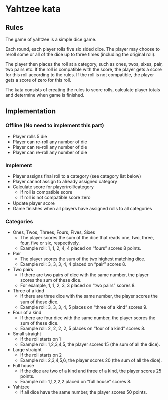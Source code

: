 # Yahtzee kata

## Rules

The game of yahtzee is a simple dice game.

Each round, each player rolls five six sided dice.
The player may choose to reroll some or all of the dice up to three times (including the original roll).

The player then places the roll at a category, such as ones, twos, sixes, pair, two pairs etc.
If the roll is compatible with the score, the player gets a score for this roll according to the rules.
If the roll is not compatible, the player gets a score of zero for this roll.

The kata consists of creating the rules to score rolls, calculate player totals and determine when game is finished.

## Implementation

### Offline (No need to implement this part)

- Player rolls 5 die
- Player can re-roll any number of die
- Player can re-roll any number of die
- Player can re-roll any number of die

### Implement

- Player assigns final roll to a category (see catagory list below)
- Player cannot assign to already assigned category
- Calculate score for player/roll/category
  - If roll is compatible score
  - If roll is not compatible score zero
- Update player score
- Game finishes when all players have assigned rolls to all categories

### Categories

- Ones, Twos, Threes, Fours, Fives, Sixes
  - The player scores the sum of the dice that reads one, two, three, four, five or six, respectively.
  - Example roll: 1, 1, 2, 4, 4 placed on “fours” scores 8 points.
- Pair
  - The player scores the sum of the two highest matching dice.
  - Example roll: 3, 3, 3, 4, 4 placed on “pair” scores 8.
- Two pairs
  - If there are two pairs of dice with the same number, the player scores the sum of these dice.
  - For example, 1, 1, 2, 3, 3 placed on “two pairs” scores 8.
- Three of a kind
  - If there are three dice with the same number, the player scores the sum of these dice.
  - Example roll: 3, 3, 3, 4, 5 places on “three of a kind” scores 9.
- Four of a kind
  - If there are four dice with the same number, the player scores the sum of these dice.
  - Example roll: 2, 2, 2, 2, 5 places on “four of a kind” scores 8.
- Small straight
  - If the roll starts on 1
  - Example roll: 1,2,3,4,5, the player scores 15 (the sum of all the dice).
- Large straight
  - If the roll starts on 2
  - Example roll: 2,3,4,5,6, the player scores 20 (the sum of all the dice).
- Full house
  - If the dice are two of a kind and three of a kind, the player scores 25 points.
  - Example roll: 1,1,2,2,2 placed on “full house” scores 8.
- Yahtzee
  - If all dice have the same number, the player scores 50 points.
